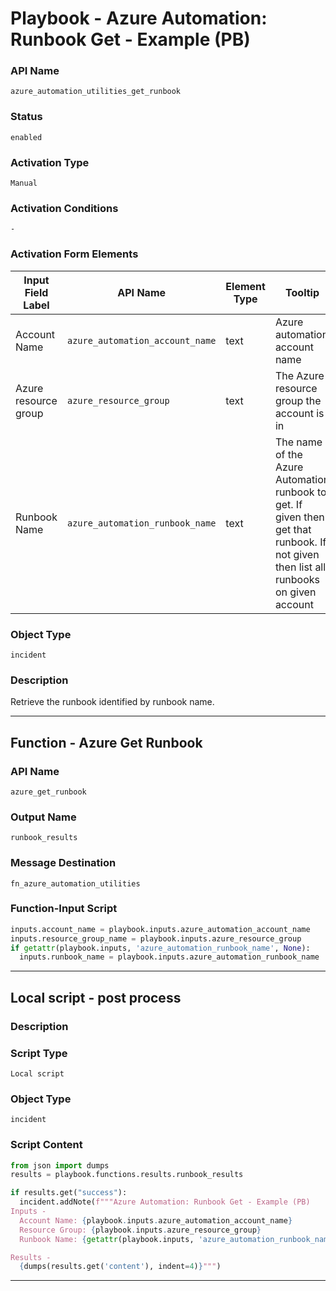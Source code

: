 <!--
    DO NOT MANUALLY EDIT THIS FILE
    THIS FILE IS AUTOMATICALLY GENERATED WITH resilient-sdk codegen
    Generated with resilient-sdk v50.1.262
-->

# Playbook - Azure Automation: Runbook Get - Example (PB)

### API Name
`azure_automation_utilities_get_runbook`

### Status
`enabled`

### Activation Type
`Manual`

### Activation Conditions
`-`

### Activation Form Elements
| Input Field Label | API Name | Element Type | Tooltip | Requirement |
| ----------------- | -------- | ------------ | ------- | ----------- |
| Account Name | `azure_automation_account_name` | text | Azure automation account name | Always |
| Azure resource group | `azure_resource_group` | text | The Azure resource group the account is in | Always |
| Runbook Name | `azure_automation_runbook_name` | text | The name of the Azure Automation runbook to get. If given then get that runbook. If not given then list all runbooks on given account | Optional |

### Object Type
`incident`

### Description
Retrieve the runbook identified by runbook name.


---
## Function - Azure Get Runbook

### API Name
`azure_get_runbook`

### Output Name
`runbook_results`

### Message Destination
`fn_azure_automation_utilities`

### Function-Input Script
```python
inputs.account_name = playbook.inputs.azure_automation_account_name
inputs.resource_group_name = playbook.inputs.azure_resource_group
if getattr(playbook.inputs, 'azure_automation_runbook_name', None):
  inputs.runbook_name = playbook.inputs.azure_automation_runbook_name
```

---

## Local script - post process

### Description


### Script Type
`Local script`

### Object Type
`incident`

### Script Content
```python
from json import dumps
results = playbook.functions.results.runbook_results

if results.get("success"):
  incident.addNote(f"""Azure Automation: Runbook Get - Example (PB)
Inputs -
  Account Name: {playbook.inputs.azure_automation_account_name}
  Resource Group: {playbook.inputs.azure_resource_group}
  Runbook Name: {getattr(playbook.inputs, 'azure_automation_runbook_name', None)}

Results -
  {dumps(results.get('content'), indent=4)}""")
```

---

